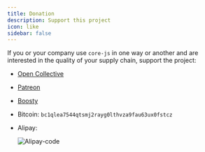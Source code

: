 ```yaml
---
title: Donation
description: Support this project
icon: like
sidebar: false
---
```


If you or your company use `core-js` in one way or another and are interested in the quality of your supply chain, support the project:

- [Open Collective](https://opencollective.com/core-js)
- [Patreon](https://patreon.com/zloirock)
- [Boosty](https://boosty.to/zloirock)
- Bitcoin:
  `bc1qlea7544qtsmj2rayg0lthvza9fau63ux0fstcz`
- Alipay:

  ![Alipay-code](/sponsor/alipay.jpg)
